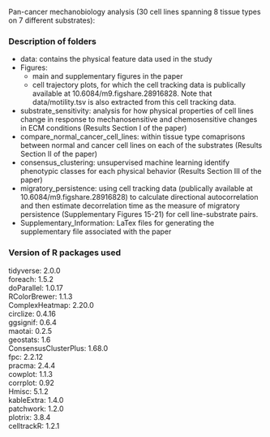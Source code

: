 Pan-cancer mechanobiology analysis (30 cell lines spanning 8 tissue types on 7 different substrates):


### Description of folders
- data: contains the physical feature data used in the study
- Figures:
  - main and supplementary figures in the paper
  - cell trajectory plots, for which the cell tracking data is publically available at 10.6084/m9.figshare.28916828. Note that data/motility.tsv is also extracted from this cell tracking data.
- substrate_sensitivity: analysis for how physical properties of cell lines change in response to mechanosensitive and chemosensitive changes in ECM conditions (Results Section I of the paper)
- compare_normal_cancer_cell_lines: within tissue type comaprisons between normal and cancer cell lines on each of the substrates (Results Section II of the paper)
- consensus_clustering: unsupervised machine learning identify phenotypic classes for each physical behavior (Results Section III of the paper)
- migratory_persistence: using cell tracking data (publically available at 10.6084/m9.figshare.28916828) to calculate directional autocorrelation and then estimate decorrelation time as the measure of migratory persistence (Supplementary Figures 15-21) for cell line-substrate pairs.
- Supplementary_Information: LaTex files for generating the supplementary file associated with the paper

### Version of R packages used
tidyverse: 2.0.0\
foreach: 1.5.2\
doParallel: 1.0.17\
RColorBrewer: 1.1.3\
ComplexHeatmap: 2.20.0\
circlize: 0.4.16\
ggsignif: 0.6.4\
maotai: 0.2.5\
geostats: 1.6\
ConsensusClusterPlus: 1.68.0\
fpc: 2.2.12\
pracma: 2.4.4\
cowplot: 1.1.3\
corrplot: 0.92\
Hmisc: 5.1.2\
kableExtra: 1.4.0\
patchwork: 1.2.0\
plotrix: 3.8.4\
celltrackR: 1.2.1
